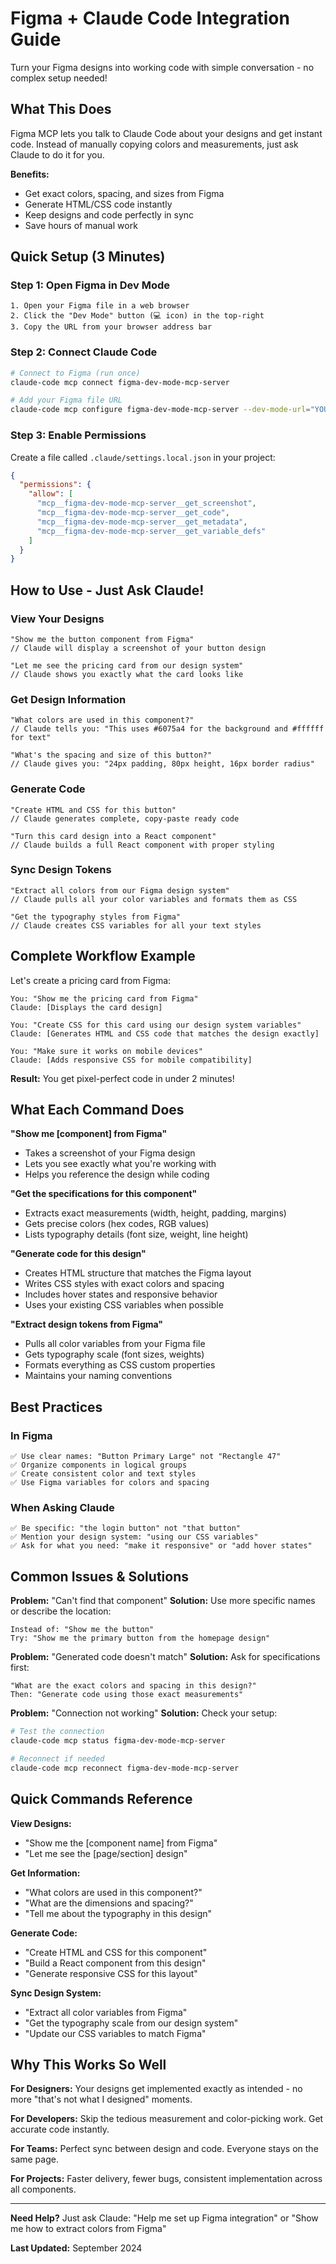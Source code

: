 # Figma + Claude Code Integration Guide

Turn your Figma designs into working code with simple conversation - no complex setup needed!

## What This Does

Figma MCP lets you talk to Claude Code about your designs and get instant code. Instead of manually copying colors and measurements, just ask Claude to do it for you.

**Benefits:**
- Get exact colors, spacing, and sizes from Figma
- Generate HTML/CSS code instantly
- Keep designs and code perfectly in sync
- Save hours of manual work

## Quick Setup (3 Minutes)

### Step 1: Open Figma in Dev Mode
```
1. Open your Figma file in a web browser
2. Click the "Dev Mode" button (💻 icon) in the top-right
3. Copy the URL from your browser address bar
```

### Step 2: Connect Claude Code
```bash
# Connect to Figma (run once)
claude-code mcp connect figma-dev-mode-mcp-server

# Add your Figma file URL
claude-code mcp configure figma-dev-mode-mcp-server --dev-mode-url="YOUR_FIGMA_URL_HERE"
```

### Step 3: Enable Permissions
Create a file called `.claude/settings.local.json` in your project:
```json
{
  "permissions": {
    "allow": [
      "mcp__figma-dev-mode-mcp-server__get_screenshot",
      "mcp__figma-dev-mode-mcp-server__get_code",
      "mcp__figma-dev-mode-mcp-server__get_metadata",
      "mcp__figma-dev-mode-mcp-server__get_variable_defs"
    ]
  }
}
```

## How to Use - Just Ask Claude!

### View Your Designs
```
"Show me the button component from Figma"
// Claude will display a screenshot of your button design

"Let me see the pricing card from our design system"
// Claude shows you exactly what the card looks like
```

### Get Design Information
```
"What colors are used in this component?"
// Claude tells you: "This uses #6075a4 for the background and #ffffff for text"

"What's the spacing and size of this button?"
// Claude gives you: "24px padding, 80px height, 16px border radius"
```

### Generate Code
```
"Create HTML and CSS for this button"
// Claude generates complete, copy-paste ready code

"Turn this card design into a React component"
// Claude builds a full React component with proper styling
```

### Sync Design Tokens
```
"Extract all colors from our Figma design system"
// Claude pulls all your color variables and formats them as CSS

"Get the typography styles from Figma"
// Claude creates CSS variables for all your text styles
```

## Complete Workflow Example

Let's create a pricing card from Figma:

```
You: "Show me the pricing card from Figma"
Claude: [Displays the card design]

You: "Create CSS for this card using our design system variables"
Claude: [Generates HTML and CSS code that matches the design exactly]

You: "Make sure it works on mobile devices"
Claude: [Adds responsive CSS for mobile compatibility]
```

**Result:** You get pixel-perfect code in under 2 minutes!

## What Each Command Does

**"Show me [component] from Figma"**
- Takes a screenshot of your Figma design
- Lets you see exactly what you're working with
- Helps you reference the design while coding

**"Get the specifications for this component"**
- Extracts exact measurements (width, height, padding, margins)
- Gets precise colors (hex codes, RGB values)
- Lists typography details (font size, weight, line height)

**"Generate code for this design"**
- Creates HTML structure that matches the Figma layout
- Writes CSS styles with exact colors and spacing
- Includes hover states and responsive behavior
- Uses your existing CSS variables when possible

**"Extract design tokens from Figma"**
- Pulls all color variables from your Figma file
- Gets typography scale (font sizes, weights)
- Formats everything as CSS custom properties
- Maintains your naming conventions

## Best Practices

### In Figma
```
✅ Use clear names: "Button Primary Large" not "Rectangle 47"
✅ Organize components in logical groups
✅ Create consistent color and text styles
✅ Use Figma variables for colors and spacing
```

### When Asking Claude
```
✅ Be specific: "the login button" not "that button"
✅ Mention your design system: "using our CSS variables"
✅ Ask for what you need: "make it responsive" or "add hover states"
```

## Common Issues & Solutions

**Problem:** "Can't find that component"
**Solution:** Use more specific names or describe the location:
```
Instead of: "Show me the button"
Try: "Show me the primary button from the homepage design"
```

**Problem:** "Generated code doesn't match"
**Solution:** Ask for specifications first:
```
"What are the exact colors and spacing in this design?"
Then: "Generate code using those exact measurements"
```

**Problem:** "Connection not working"
**Solution:** Check your setup:
```bash
# Test the connection
claude-code mcp status figma-dev-mode-mcp-server

# Reconnect if needed
claude-code mcp reconnect figma-dev-mode-mcp-server
```

## Quick Commands Reference

**View Designs:**
- "Show me the [component name] from Figma"
- "Let me see the [page/section] design"

**Get Information:**
- "What colors are used in this component?"
- "What are the dimensions and spacing?"
- "Tell me about the typography in this design"

**Generate Code:**
- "Create HTML and CSS for this component"
- "Build a React component from this design"
- "Generate responsive CSS for this layout"

**Sync Design System:**
- "Extract all color variables from Figma"
- "Get the typography scale from our design system"
- "Update our CSS variables to match Figma"

## Why This Works So Well

**For Designers:** Your designs get implemented exactly as intended - no more "that's not what I designed" moments.

**For Developers:** Skip the tedious measurement and color-picking work. Get accurate code instantly.

**For Teams:** Perfect sync between design and code. Everyone stays on the same page.

**For Projects:** Faster delivery, fewer bugs, consistent implementation across all components.

---

**Need Help?** Just ask Claude: "Help me set up Figma integration" or "Show me how to extract colors from Figma"

**Last Updated:** September 2024